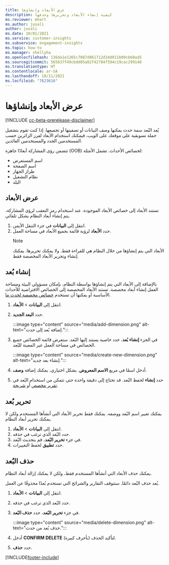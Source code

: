 ```yaml
---
title: عرض الأبعاد وإنشاؤها
description: كيفية إنشاء الأبعاد وتحريرها وحذفها
ms.reviewer: mhart
ms.author: jusali
author: jusali
ms.date: 10/01/2021
ms.service: customer-insights
ms.subservice: engagement-insights
ms.topic: how-to
ms.manager: shellyha
ms.openlocfilehash: 136da1e1265c7087d861712d34d011b09cb60ad5
ms.sourcegitcommit: 565637f49cbdd05a82f42784f594c19cac299140
ms.translationtype: HT
ms.contentlocale: ar-SA
ms.lasthandoff: 10/11/2021
ms.locfileid: "7623616"
---
```

# <a name="view-and-create-dimensions"></a>عرض الأبعاد وإنشاؤها

[!INCLUDE [cc-beta-prerelease-disclaimer](includes/cc-beta-prerelease-disclaimer.md)]

يُعد البُعد سمة حدث يمكنها وصف البيانات أو تصفيتها أو تجميعها. إذا كنت تقوم بتشغيل حملة تسويقية على موقعك على الويب، فيمكنك استخدام الأبعاد لفرز الزائرين حسب المستخدمين الجدد والمستخدمين العائدين.  

تتضمن رؤى المشاركة أبعادًا جاهزة (OOB) لخصائص الأحداث. تشمل الأمثلة:

- اسم المستعرض
- اسم الصفحة
- طراز الجهاز
- نظام التشغيل
- البلد

## <a name="view-dimensions"></a>عرض الأبعاد

تستند الأبعاد إلى خصائص الأبعاد الموجودة. عند استخدام رمز التعقب لرؤى المشاركة، يتم إنشاء أبعاد النظام بشكل تلقائي.

1. انتقل إلى **البيانات‬** في جزء التنقل الأيمن. 
1. حدد **الأبعاد** لرؤية قائمة بجميع الأبعاد في مساحة العمل. 
   > [!NOTE]
   > الأبعاد التي يتم إنشاؤها من خلال النظام هي للقراءة فقط. ‏‏ولا يمكنك تحريرها. يمكنك إنشاء وتحرير الأبعاد المخصصة فقط.

## <a name="create-a-dimension"></a>إنشاء بُعد

بالإضافة إلى الأبعاد التي يتم إنشاؤها بواسطة النظام، بإمكان مسؤولي البيئة ومساحة العمل إنشاء أبعاد مخصصة. تستند الأبعاد المخصصة إلى الخصائص الافتراضية للأحداث الأساسية أو يمكنها أن تستخدم [خصائص مخصصة لحدث ما](advanced-SDK-implementation.md).

1. انتقل إلى **البيانات** > **الأبعاد**.
1. ‏‏حدد **البعد الجديد**.

   :::image type="content" source="media/add-dimension.png" alt-text="إضافة بُعد إلى حدث.":::

1. في الجزء **إنشاء بُعد**، حدد خاصية يستند إليها البًعد. ستعرض قائمة الخصائص جميع الخصائص في مساحة العمل غير المعينة للبُعد.
   
   :::image type="content" source="media/create-new-dimension.png" alt-text="إنشاء بعد جديد.":::
      
3. أدخل اسمًا في مربع **الاسم المعروض**. بشكل اختياري، يمكنك إضافة **وصف**.
4. حدد **إنشاء** لحفظ البُعد. قد تحتاج إلى دقيقة واحدة حتى تتمكن من استخدام البُعد في [تقرير مخصص](custom-reports.md) أو [شريحة](segments.md). 

## <a name="edit-a-dimension"></a>تحرير بُعد

يمكنك تغيير اسم البُعد ووصفه. يمكنك فقط تحرير الأبعاد التي أنشأها المستخدم ولكن لا يمكنك تحرير أبعاد النظام.


1. انتقل إلى **البيانات** > **الأبعاد**.
1. حدد البُعد الذي ترغب في حذفه.
1. في جزء **تحرير البُعد**، قم بتحديث البُعد‏‎.
1. حدد **تطبيق** لحفظ التغييرات.

## <a name="delete-a-dimension"></a>حذف البُعد

يمكنك حذف الأبعاد التي أنشأها المستخدم فقط، ولكن لا يمكنك إزالة أبعاد النظام.

يُعد حذف البُعد دائمًا. ستتوقف التقارير والشرائح التي تستخدم بُعدًا محذوفًا عن العمل. 

1. انتقل إلى **البيانات** > **الأبعاد**.
1. حدد البُعد الذي ترغب في حذفه.
1. في جزء **تحرير البُعد**، حدد **حذف البُعد**.

   :::image type="content" source="media/delete-dimension.png" alt-text="حذف بُعد من حدث.":::

1. أدخل **CONFIRM DELETE** (بأحرف كبيرة) لتأكيد الحذف. 
1. حدد **حذف**.

[!INCLUDE[footer-include](../includes/footer-banner.md)]
